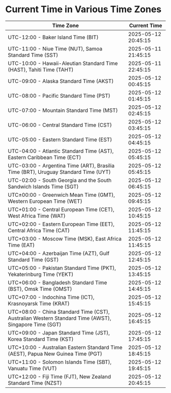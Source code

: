 # Current Time in Various Time Zones

| Time Zone | Current Time |
|-----------|--------------|
| UTC-12:00 - Baker Island Time (BIT) | 2025-05-12 20:45:15 |
| UTC-11:00 - Niue Time (NUT), Samoa Standard Time (SST) | 2025-05-11 21:45:15 |
| UTC-10:00 - Hawaii-Aleutian Standard Time (HAST), Tahiti Time (TAHT) | 2025-05-11 22:45:15 |
| UTC-09:00 - Alaska Standard Time (AKST) | 2025-05-12 00:45:15 |
| UTC-08:00 - Pacific Standard Time (PST) | 2025-05-12 01:45:15 |
| UTC-07:00 - Mountain Standard Time (MST) | 2025-05-12 02:45:15 |
| UTC-06:00 - Central Standard Time (CST) | 2025-05-12 03:45:15 |
| UTC-05:00 - Eastern Standard Time (EST) | 2025-05-12 04:45:15 |
| UTC-04:00 - Atlantic Standard Time (AST), Eastern Caribbean Time (ECT) | 2025-05-12 05:45:15 |
| UTC-03:00 - Argentina Time (ART), Brasília Time (BRT), Uruguay Standard Time (UYT) | 2025-05-12 05:45:15 |
| UTC-02:00 - South Georgia and the South Sandwich Islands Time (SGT) | 2025-05-12 06:45:15 |
| UTC±00:00 - Greenwich Mean Time (GMT), Western European Time (WET) | 2025-05-12 09:45:15 |
| UTC+01:00 - Central European Time (CET), West Africa Time (WAT) | 2025-05-12 10:45:15 |
| UTC+02:00 - Eastern European Time (EET), Central Africa Time (CAT) | 2025-05-12 11:45:15 |
| UTC+03:00 - Moscow Time (MSK), East Africa Time (EAT) | 2025-05-12 11:45:15 |
| UTC+04:00 - Azerbaijan Time (AZT), Gulf Standard Time (GST) | 2025-05-12 12:45:15 |
| UTC+05:00 - Pakistan Standard Time (PKT), Yekaterinburg Time (YEKT) | 2025-05-12 13:45:15 |
| UTC+06:00 - Bangladesh Standard Time (BST), Omsk Time (OMST) | 2025-05-12 14:45:15 |
| UTC+07:00 - Indochina Time (ICT), Krasnoyarsk Time (KRAT) | 2025-05-12 15:45:15 |
| UTC+08:00 - China Standard Time (CST), Australian Western Standard Time (AWST), Singapore Time (SGT) | 2025-05-12 16:45:15 |
| UTC+09:00 - Japan Standard Time (JST), Korea Standard Time (KST) | 2025-05-12 17:45:15 |
| UTC+10:00 - Australian Eastern Standard Time (AEST), Papua New Guinea Time (PGT) | 2025-05-12 18:45:15 |
| UTC+11:00 - Solomon Islands Time (SBT), Vanuatu Time (VUT) | 2025-05-12 19:45:15 |
| UTC+12:00 - Fiji Time (FJT), New Zealand Standard Time (NZST) | 2025-05-12 20:45:15 |
